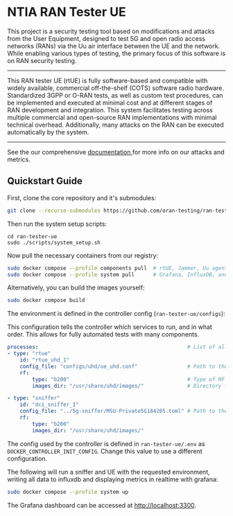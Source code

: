 # NTIA RAN Tester UE

This project is a security testing tool based on modifications and attacks from the User Equipment, designed to test 5G and open radio access networks (RANs) via the Uu air interface between the UE and the network. While enabling various types of testing, the primary focus of this software is on RAN security testing.  

---

This RAN tester UE (rtUE) is fully software-based and compatible with widely available, commercial off-the-shelf (COTS) software radio hardware. Standardized 3GPP or O-RAN tests, as well as custom test procedures, can be implemented and executed at minimal cost and at different stages of RAN development and integration. This system facilitates testing across multiple commercial and open-source RAN implementations with minimal technical overhead. Additionally, many attacks on the RAN can be executed automatically by the system.

---

See the our comprehensive [documentation ](https://docs.rantesterue.org) for more info on our attacks and metrics.

## Quickstart Guide

First, clone the core repository and it's submodules:

```bash
git clone --recurse-submodules https://github.com/oran-testing/ran-tester-ue
```

Then run the system setup scripts:

```
cd ran-tester-ue
sudo ./scripts/system_setup.sh
```

Now pull the necessary containers from our registry:

```bash
sudo docker compose --profile components pull  # rtUE, Jammer, Uu agent, and Sniffer
sudo docker compose --profile system pull      # Grafana, InfluxDB, and Controller
```

Alternatively, you can build the images yourself:

```bash
sudo docker compose build
```

The environment is defined in the controller config (`ran-tester-ue/configs`):

This configuration tells the controller which services to run, and in what order. This allows for fully automated tests with many components.
```yaml
processes:                                                # List of all processes to start
- type: "rtue"
    id: "rtue_uhd_1"
    config_file: "configs/uhd/ue_uhd.conf"                # Path to the configuration file for the rtUE
    rf:
        type: "b200"                                      # Type of RF device (= USRP B210)
        images_dir: "/usr/share/uhd/images/"              # Directory for RF images

- type: "sniffer"
    id: "dci_sniffer_1"
    config_file: "../5g-sniffer/MSU-Private5G184205.toml" # Path to the configuration file for the sniffer
    rf:
        type: "b200"
        images_dir: "/usr/share/uhd/images/"
```

The config used by the controller is defined in `ran-tester-ue/.env` as ```DOCKER_CONTROLLER_INIT_CONFIG```. Change this value to use a different configuration.


The following will run a sniffer and UE with the requested environment, writing all data to influxdb and displaying metrics in realtime with grafana:

```bash
sudo docker compose --profile system up
```

The Grafana dashboard can be accessed at [http://localhost:3300](http://localhost:3300).
